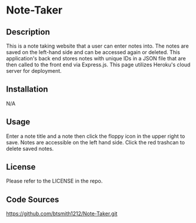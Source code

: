 # Note-Taker


## Description

This is a note taking website that a user can enter notes into. The notes are saved on the left-hand side and can be accessed again or deleted.  This application's back end stores notes with unique IDs in a JSON file that are then called to the front end via Express.js. This page utilizes Heroku's cloud server for deployment.

## Installation

N/A

## Usage

Enter a note title and a note then click the floppy icon in the upper right to save. Notes are accessible on the left hand side. Click the red trashcan to delete saved notes.

## License

Please refer to the LICENSE in the repo.

## Code Sources

https://github.com/btsmith1212/Note-Taker.git

